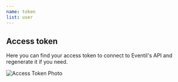 ```yaml
---
name: token
list: user
---
```

<section>

## Access token

Here you can find your access token to connect to Eventil's API and regenerate it if you need.

![Access Token Photo](/images/at.png)
</section>
